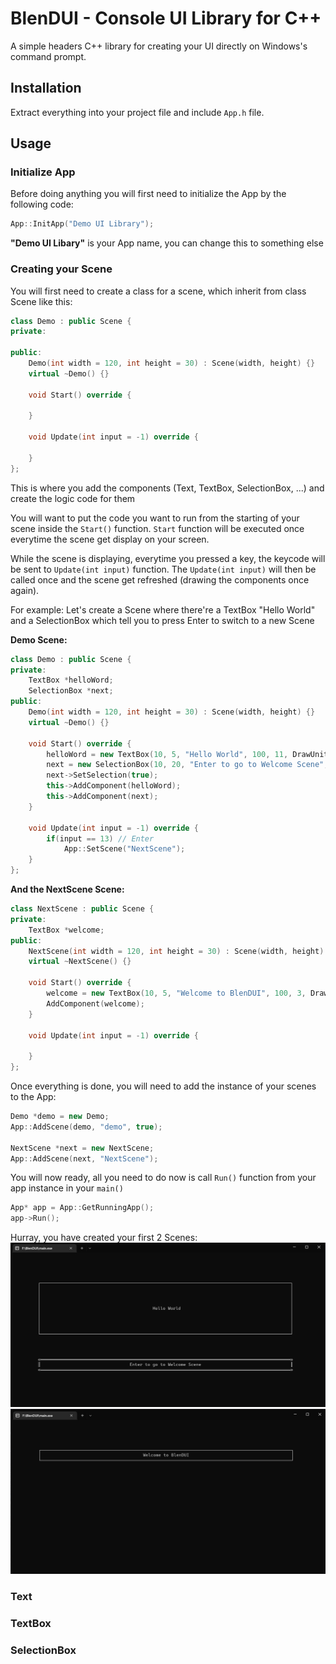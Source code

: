 # BlenDUI - Console UI Library for C++
A simple headers C++ library for creating your UI directly on Windows's command prompt.
## Installation
Extract everything into your project file and include ```App.h``` file.
## Usage
### Initialize App
Before doing anything you will first need to initialize the App by the following code:
```C++
App::InitApp("Demo UI Library");
```
**"Demo UI Libary"** is your App name, you can change this to something else
### Creating your Scene
You will first need to create a class for a scene, which inherit from class Scene like this:
```C++
class Demo : public Scene {
private:

public:
    Demo(int width = 120, int height = 30) : Scene(width, height) {}
    virtual ~Demo() {}

    void Start() override {

    }

    void Update(int input = -1) override {

    }
};
```
This is where you add the components (Text, TextBox, SelectionBox, ...) and create the logic code for them

You will want to put the code you want to run from the starting of your scene inside the ```Start()``` function. ```Start``` function will be executed once everytime the scene get display on your screen.

While the scene is displaying, everytime you pressed a key, the keycode will be sent to ```Update(int input)``` function. The ```Update(int input)``` will then be called once and the scene get refreshed (drawing the components once again).

For example: Let's create a Scene where there're a TextBox "Hello World" and a SelectionBox which tell you to press Enter to switch to a new Scene

**Demo Scene:**
```C++
class Demo : public Scene {
private:
    TextBox *helloWord;
    SelectionBox *next;
public:
    Demo(int width = 120, int height = 30) : Scene(width, height) {}
    virtual ~Demo() {}

    void Start() override {
        helloWord = new TextBox(10, 5, "Hello World", 100, 11, DrawUnit::Align::CENTER, DrawUnit::Align::CENTER);
        next = new SelectionBox(10, 20, "Enter to go to Welcome Scene", 100, 3, DrawUnit::Align::CENTER);
        next->SetSelection(true);
        this->AddComponent(helloWord);
        this->AddComponent(next);
    }

    void Update(int input = -1) override {
        if(input == 13) // Enter
            App::SetScene("NextScene");
    }
};
```
**And the NextScene Scene:**
```C++
class NextScene : public Scene {
private:
    TextBox *welcome;
public:
    NextScene(int width = 120, int height = 30) : Scene(width, height) {}
    virtual ~NextScene() {}

    void Start() override {
        welcome = new TextBox(10, 5, "Welcome to BlenDUI", 100, 3, DrawUnit::Align::CENTER, DrawUnit::Align::CENTER);
        AddComponent(welcome);
    }

    void Update(int input = -1) override {

    }
};
```
Once everything is done, you will need to add the instance of your scenes to the App:
```C++
Demo *demo = new Demo;
App::AddScene(demo, "demo", true);

NextScene *next = new NextScene;
App::AddScene(next, "NextScene");
```
You will now ready, all you need to do now is call ```Run()``` function from your app instance in your ```main()```
```C++
App* app = App::GetRunningApp();
app->Run();
```
Hurray, you have created your first 2 Scenes:
![demo](https://github.com/BlenDMinh/BlenDUI/blob/main/DemoImages/demo.jpg)
![NextScene](https://github.com/BlenDMinh/BlenDUI/blob/main/DemoImages/demoNext.jpg)
### Text
### TextBox
### SelectionBox
